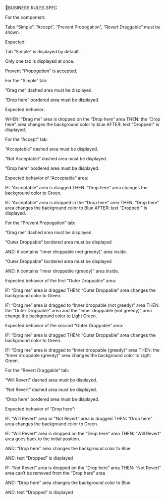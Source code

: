 🚩BUSINESS RULES SPEC

For the component:

Tabs “Simple”, “Accept”, “Prevent Propogation”, “Revert Draggable” must be shown.

Expected:

Tab “Simple” is displayed by default.

Only one tab is displayed at once.

Prevent “_Propogation_” is accepted.

For the “Simple” tab:

“Drag me” dashed area must be displayed.

“Drop here” bordered area must be displayed.

Expected behavior:

WHEN: “Drag me” area is dropped on the “Drop here” area THEN: the “Drop here” area changes the background color to blue AFTER: text “Dropped!” is
displayed.

For the “Accept” tab:

“Acceptable” dashed area must be displayed.

“Not Acceptable” dashed area must be displayed.

“Drop here” bordered area must be displayed.

Expected behavior of “Acceptable” area:

IF: “Acceptable” area is dragged THEN: “Drop here” area changes the background color to Green.

IF: “Acceptable” area is dropped in the “Drop here” area THEN: “Drop here” area changes the background color to Blue AFTER: text “Dropped!” is
displayed.

For the “Prevent Propogation” tab:

“Drag me” dashed area must be displayed.

“Outer Droppable” bordered area must be displayed

AND: it contains “Inner droppable (not greedy)” area inside.

“Outer Droppable” bordered area must be displayed

AND: it contains “Inner droppable (greedy)” area inside.

Expected behavior of the first “Outer Droppable” area:

IF: “Drag me” area is dragged THEN: “Outer Droppable” area changes the background color to Green.

IF: “Drag me” area is dragged to “Inner droppable (not greedy)” area THEN: the “Outer Droppable” area and the “Inner droppable (not greedy)” area
change the background color to Light Green.

Expected behavior of the second “Outer Droppable” area:

IF: “Drag me” area is dragged THEN: “Outer Droppable” area changes the background color to Green.

IF: “Drag me” area is dragged to “Inner droppable (greedy)” area THEN: the “Inner droppable (greedy)” area changes the background color to Light
Green.

For the “Revert Draggable” tab:

“Will Revert” dashed area must be displayed.

“Not Revert” dashed area must be displayed.

“Drop here” bordered area must be displayed.

Expected behavior of “Drop here”:

IF: “Will Revert” area or “Not Revert” area is dragged THEN: “Drop here” area changes the background color to Green.

IF: “Will Revert” area is dropped on the “Drop here” area THEN: “Will Revert” area goes back to the initial position.

AND: “Drop here” area changes the background color to Blue

AND: text “Dropped” is displayed

IF: “Not Revert” area is dropped on the “Drop here” area THEN: “Not Revert” area can’t be removed from the “Drop here” area

AND: “Drop here” area changes the background color to Blue

AND: text “Dropped” is displayed
